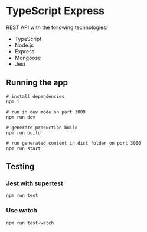 # TypeScript Express

REST API with the following technologies:

- TypeScript
- Node.js
- Express
- Mongoose
- Jest

## Running the app

```
# install dependencies
npm i

# run in dev mode on port 3000
npm run dev

# generate production build
npm run build

# run generated content in dist folder on port 3000
npm run start
```

## Testing

### Jest with supertest

```
npm run test
```

### Use watch

```
npm run test-watch
```
